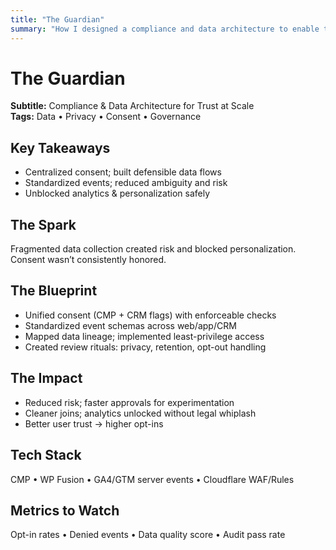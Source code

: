 ```yaml
---
title: "The Guardian"
summary: "How I designed a compliance and data architecture to enable trust and personalization at scale."
---
```


# The Guardian
**Subtitle:** Compliance & Data Architecture for Trust at Scale  
**Tags:** Data • Privacy • Consent • Governance

## Key Takeaways
- Centralized consent; built defensible data flows
- Standardized events; reduced ambiguity and risk
- Unblocked analytics & personalization safely

## The Spark
Fragmented data collection created risk and blocked personalization. Consent wasn’t consistently honored.

## The Blueprint
- Unified consent (CMP + CRM flags) with enforceable checks
- Standardized event schemas across web/app/CRM
- Mapped data lineage; implemented least-privilege access
- Created review rituals: privacy, retention, opt-out handling

## The Impact
- Reduced risk; faster approvals for experimentation
- Cleaner joins; analytics unlocked without legal whiplash
- Better user trust → higher opt-ins

## Tech Stack
CMP • WP Fusion • GA4/GTM server events • Cloudflare WAF/Rules

## Metrics to Watch
Opt-in rates • Denied events • Data quality score • Audit pass rate
